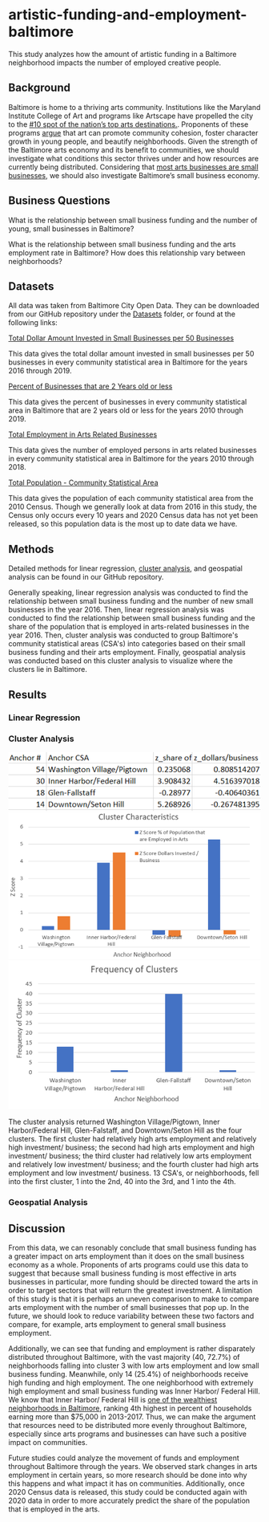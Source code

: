 # artistic-funding-and-employment-baltimore
This study analyzes how the amount of artistic funding in a Baltimore neighborhood impacts the number of employed creative people.

## Background

Baltimore is home to a thriving arts community. Institutions like the Maryland Institute College of Art and programs like Artscape have propelled the city to the [#10 spot of the nation’s top arts destinations.](https://www.greaterbaltimore.org/news/blog/importance-arts-economic-development). Proponents of these programs [argue](https://www.baltimoresun.com/opinion/op-ed/bs-ed-mica-hoi-20151227-story.html) that art can promote community cohesion, foster character growth in young people, and beautify neighborhoods. Given the strength of the Baltimore arts economy and its benefit to communities, we should investigate what conditions this sector thrives under and how resources are currently being distributed. Considering that [most arts businesses are small businesses](https://www.arts.gov/stories/blog/2020/taking-note-monitoring-role-freelancers-and-small-businesses-arts-economy-and-early-signs-covid-19), we should also investigate Baltimore’s small business economy.

## Business Questions

What is the relationship between small business funding and the number of young, small businesses in Baltimore? 

What is the relationship between small business funding and the arts employment rate in Baltimore? How does this relationship vary between neighborhoods? 

## Datasets

All data was taken from Baltimore City Open Data. They can be downloaded from our GitHub repository under the [Datasets](https://github.com/vchen19/artistic-funding-and-employment-baltimore/tree/main/Datasets) folder, or found at the following links: 

[Total Dollar Amount Invested in Small Businesses per 50 Businesses](https://data.baltimorecity.gov/datasets/bniajfi::total-dollar-amount-invested-in-small-businesses-per-50-businesses?geometry=-77.142%2C39.192%2C-76.099%2C39.378&page=6&selectedAttribute=Shape__Length)

This data gives the total dollar amount invested in small businesses per 50 businesses in every community statistical area in Baltimore for the years 2016 through 2019.

[Percent of Businesses that are 2 Years old or less](https://data.baltimorecity.gov/datasets/bniajfi::percent-of-businesses-that-are-2-years-old-or-less-1?geometry=-77.142%2C39.192%2C-76.099%2C39.378)

This data gives the percent of businesses in every community statistical area in Baltimore that are 2 years old or less for the years 2010 through 2019. 

[Total Employment in Arts Related Businesses](https://data.baltimorecity.gov/datasets/bniajfi::total-employment-in-arts-related-businesses/data?page=2)

This data gives the number of employed persons in arts related businesses in every community statistical area in Baltimore for the years 2010 through 2018. 

[Total Population - Community Statistical Area](https://data.baltimorecity.gov/datasets/bniajfi::total-population-community-statistical-area/data?geometry=-77.142%2C39.192%2C-76.099%2C39.378&selectedAttribute=tpop10)

This data gives the population of each community statistical area from the 2010 Census. Though we generally look at data from 2016 in this study, the Census only occurs every 10 years and 2020 Census data has not yet been released, so this population data is the most up to date data we have.

## Methods

Detailed methods for linear regression, [cluster analysis](https://github.com/vchen19/artistic-funding-and-employment-baltimore/blob/main/cluster_analysis_methods.md.md), and geospatial analysis can be found in our GitHub repository.

Generally speaking, linear regression analysis was conducted to find the relationship between small business funding and the number of new small businesses in the year 2016. Then, linear regression analysis was conducted to find the relationship between small business funding and the share of the population that is employed in arts-related businesses in the year 2016. Then, cluster analysis was conducted to group Baltimore's community statistical areas (CSA's) into categories based on their small business funding and their arts employment. Finally, geospatial analysis was conducted based on this cluster analysis to visualize where the clusters lie in Baltimore.

## Results

### Linear Regression

### Cluster Analysis

![Cluster Characteristics Table](https://github.com/vchen19/artistic-funding-and-employment-baltimore/blob/main/Cluster%20Characteristics%20Table.png)
![Cluster Characteristics Bar Graph](https://github.com/vchen19/artistic-funding-and-employment-baltimore/blob/main/Cluster%20Characteristics%20Bar%20Graph.png)
![Cluster Frequency](https://github.com/vchen19/artistic-funding-and-employment-baltimore/blob/main/Frequency%20of%20Clusters.png)

The cluster analysis returned Washington Village/Pigtown, Inner Harbor/Federal Hill, Glen-Falstaff, and Downtown/Seton Hill as the four clusters. The first cluster had relatively high arts employment and relatively high investment/ business; the second had high arts employment and high investment/ business; the third cluster had relatively low arts employment and relatively low investment/ business; and the fourth cluster had high arts employment and low investment/ business. 13 CSA's, or neighborhoods, fell into the first cluster, 1 into the 2nd, 40 into the 3rd, and 1 into the 4th. 


### Geospatial Analysis

## Discussion

From this data, we can resonably conclude that small business funding has a greater impact on arts employment than it does on the small business economy as a whole. Proponents of arts programs could use this data to suggest that because small business funding is most effective in arts businesses in particular, more funding should be directed toward the arts in order to target sectors that will return the greatest investment. A limitation of this study is that it is perhaps an uneven comparison to make to compare arts employment with the number of small businesses that pop up. In the future, we should look to reduce variability between these two factors and compare, for example, arts employment to general small business employment.

Additionally, we can see that funding and employment is rather disparately distributed throughout Baltimore, with the vast majority (40, 72.7%) of neighborhoods falling into cluster 3 with low arts employment and low small business funding. Meanwhile, only 14 (25.4%) of neighborhoods receive high funding and high employment. The one neighborhood with extremely high employment and small business funding was Inner Harbor/ Federal Hill. We know that Inner Harbor/ Federal Hill is [one of the wealthiest neighborhoods in Baltimore](https://data.baltimorecity.gov/datasets/bniajfi::percent-of-households-earning-more-than-75000-community-statistical-area-1/data?geometry=-77.142%2C39.192%2C-76.099%2C39.378&orderBy=hhm7517&page=6), ranking 4th highest in percent of households earning more than $75,000 in 2013-2017. Thus, we can make the argument that resources need to be distributed more evenly throughout Baltimore, especially since arts programs and businesses can have such a positive impact on communities.

Future studies could analyze the movement of funds and employment throughout Baltimore through the years. We observed stark changes in arts employment in certain years, so more research should be done into why this happens and what impact it has on communities. Additionally, once 2020 Census data is released, this study could be conducted again with 2020 data in order to more accurately predict the share of the population that is employed in the arts.


